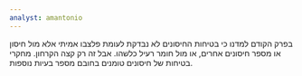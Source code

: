 ```yaml
---
analyst: amantonio
---
```


בפרק הקודם למדנו כי בטיחות החיסונים לא נבדקת לעומת פלצבו אמיתי אלא מול חיסון או מספר חיסונים אחרים, או מול חומר רעיל כלשהו. אבל זה רק קצה הקרחון. מחקרי בטיחות של חיסונים טומנים בחובם מספר בעיות נוספות.
